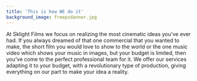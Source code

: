 ```yaml
---
title: 'This is how WE do it'
background_image: freepsdanner.jpg
---
```


At Sklight Films we focus on realizing the most cinematic ideas you've ever had. If you always dreamed of that one commercial that you wanted to make, the short film you would love to show to the world or the one music video which shows your music in images, but your budget is limited, then you’ve come to the perfect professional team for it. We offer our services adapting it to your budget, with a revolutionary type of production, giving everything on our part to make your idea a reality.
